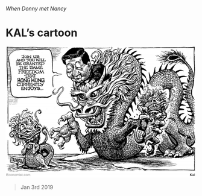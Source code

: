 ###### When Donny met Nancy

# KAL’s cartoon 

![image](images/20190105_wwd000.jpg) 

> Jan 3rd 2019 

